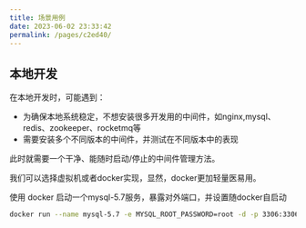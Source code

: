 ```yaml
---
title: 场景用例
date: 2023-06-02 23:33:42
permalink: /pages/c2ed40/
---
```

## 本地开发
在本地开发时，可能遇到：
* 为确保本地系统稳定，不想安装很多开发用的中间件，如nginx,mysql、redis、zookeeper、rocketmq等
* 需要安装多个不同版本的中间件，并测试在不同版本中的表现

此时就需要一个干净、能随时启动/停止的中间件管理方法。

我们可以选择虚拟机或者docker实现，显然，docker更加轻量医易用。

使用 docker 启动一个mysql-5.7服务，暴露对外端口，并设置随docker自启动
```bash
docker run --name mysql-5.7 -e MYSQL_ROOT_PASSWORD=root -d -p 3306:3306 --restart=always  mysql:5.7
```
